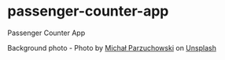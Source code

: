 # passenger-counter-app
Passenger Counter App

Background photo - Photo by <a href="https://unsplash.com/de/@mparzuchowski?utm_source=unsplash&utm_medium=referral&utm_content=creditCopyText">Michał Parzuchowski</a> on <a href="https://unsplash.com/photos/dmH3NWhYTHQ?utm_source=unsplash&utm_medium=referral&utm_content=creditCopyText">Unsplash</a>
  
